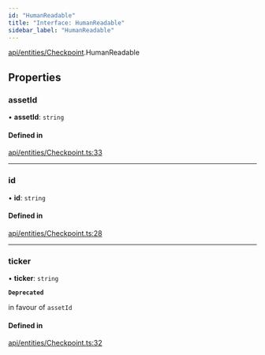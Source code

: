 ```yaml
---
id: "HumanReadable"
title: "Interface: HumanReadable"
sidebar_label: "HumanReadable"
---
```


[api/entities/Checkpoint](../../../../../modules/API/Entities/Checkpoint/Checkpoint.md).HumanReadable

## Properties

### assetId

• **assetId**: `string`

#### Defined in

[api/entities/Checkpoint.ts:33](https://github.com/PolymeshAssociation/polymesh-sdk/blob/5b946f904/src/api/entities/Checkpoint.ts#L33)

___

### id

• **id**: `string`

#### Defined in

[api/entities/Checkpoint.ts:28](https://github.com/PolymeshAssociation/polymesh-sdk/blob/5b946f904/src/api/entities/Checkpoint.ts#L28)

___

### ticker

• **ticker**: `string`

**`Deprecated`**

in favour of `assetId`

#### Defined in

[api/entities/Checkpoint.ts:32](https://github.com/PolymeshAssociation/polymesh-sdk/blob/5b946f904/src/api/entities/Checkpoint.ts#L32)
